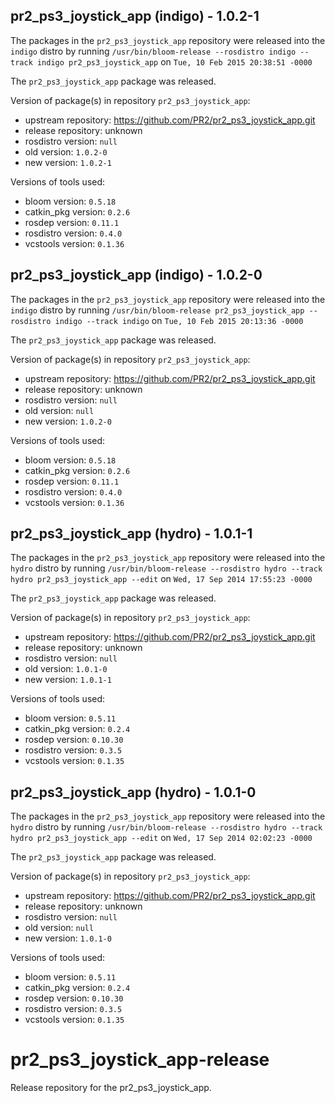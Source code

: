 ## pr2_ps3_joystick_app (indigo) - 1.0.2-1

The packages in the `pr2_ps3_joystick_app` repository were released into the `indigo` distro by running `/usr/bin/bloom-release --rosdistro indigo --track indigo pr2_ps3_joystick_app` on `Tue, 10 Feb 2015 20:38:51 -0000`

The `pr2_ps3_joystick_app` package was released.

Version of package(s) in repository `pr2_ps3_joystick_app`:
- upstream repository: https://github.com/PR2/pr2_ps3_joystick_app.git
- release repository: unknown
- rosdistro version: `null`
- old version: `1.0.2-0`
- new version: `1.0.2-1`

Versions of tools used:
- bloom version: `0.5.18`
- catkin_pkg version: `0.2.6`
- rosdep version: `0.11.1`
- rosdistro version: `0.4.0`
- vcstools version: `0.1.36`


## pr2_ps3_joystick_app (indigo) - 1.0.2-0

The packages in the `pr2_ps3_joystick_app` repository were released into the `indigo` distro by running `/usr/bin/bloom-release pr2_ps3_joystick_app --rosdistro indigo --track indigo` on `Tue, 10 Feb 2015 20:13:36 -0000`

The `pr2_ps3_joystick_app` package was released.

Version of package(s) in repository `pr2_ps3_joystick_app`:
- upstream repository: https://github.com/PR2/pr2_ps3_joystick_app.git
- release repository: unknown
- rosdistro version: `null`
- old version: `null`
- new version: `1.0.2-0`

Versions of tools used:
- bloom version: `0.5.18`
- catkin_pkg version: `0.2.6`
- rosdep version: `0.11.1`
- rosdistro version: `0.4.0`
- vcstools version: `0.1.36`


## pr2_ps3_joystick_app (hydro) - 1.0.1-1

The packages in the `pr2_ps3_joystick_app` repository were released into the `hydro` distro by running `/usr/bin/bloom-release --rosdistro hydro --track hydro pr2_ps3_joystick_app --edit` on `Wed, 17 Sep 2014 17:55:23 -0000`

The `pr2_ps3_joystick_app` package was released.

Version of package(s) in repository `pr2_ps3_joystick_app`:
- upstream repository: https://github.com/PR2/pr2_ps3_joystick_app.git
- release repository: unknown
- rosdistro version: `null`
- old version: `1.0.1-0`
- new version: `1.0.1-1`

Versions of tools used:
- bloom version: `0.5.11`
- catkin_pkg version: `0.2.4`
- rosdep version: `0.10.30`
- rosdistro version: `0.3.5`
- vcstools version: `0.1.35`


## pr2_ps3_joystick_app (hydro) - 1.0.1-0

The packages in the `pr2_ps3_joystick_app` repository were released into the `hydro` distro by running `/usr/bin/bloom-release --rosdistro hydro --track hydro pr2_ps3_joystick_app --edit` on `Wed, 17 Sep 2014 02:02:23 -0000`

The `pr2_ps3_joystick_app` package was released.

Version of package(s) in repository `pr2_ps3_joystick_app`:
- upstream repository: https://github.com/PR2/pr2_ps3_joystick_app.git
- release repository: unknown
- rosdistro version: `null`
- old version: `null`
- new version: `1.0.1-0`

Versions of tools used:
- bloom version: `0.5.11`
- catkin_pkg version: `0.2.4`
- rosdep version: `0.10.30`
- rosdistro version: `0.3.5`
- vcstools version: `0.1.35`


pr2_ps3_joystick_app-release
============================

Release repository for the pr2_ps3_joystick_app.
